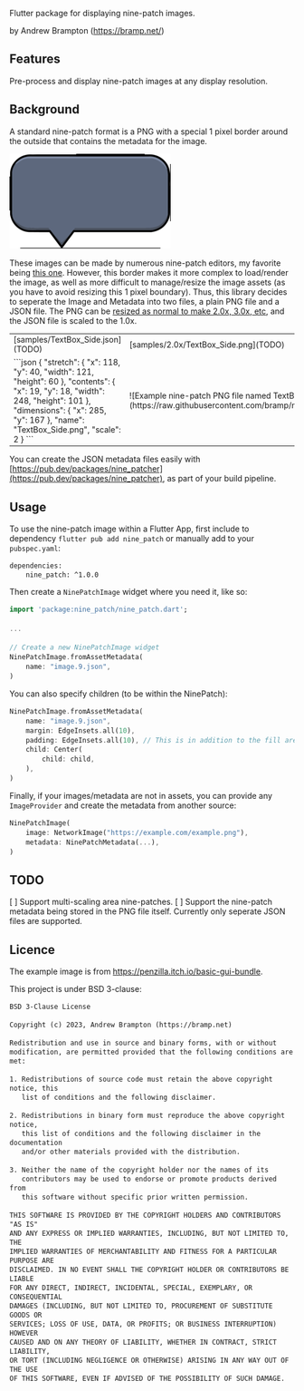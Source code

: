 Flutter package for displaying nine-patch images.

by Andrew Brampton (https://bramp.net/)

## Features

Pre-process and display nine-patch images at any display resolution.

## Background

A standard nine-patch format is a PNG with a special 1 pixel border around the outside that contains the metadata for the image. 

![Example nine-patch PNG file named TextBox_Side.9.png](https://raw.githubusercontent.com/bramp/nine_patch/main/samples/2.0x/TextBox_Side.9.png)

These images can be made by numerous nine-patch editors, my favorite being [this one](https://romannurik.github.io/AndroidAssetStudio/nine-patches.html). However, this border makes it more complex to load/render the image, as well as more difficult to manage/resize the image assets (as you have to avoid resizing this 1 pixel boundary). Thus, this library decides to seperate the Image and Metadata into two files, a plain PNG file and a JSON file. The PNG can be [resized as normal to make 2.0x, 3.0x, etc](https://docs.flutter.dev/ui/assets/assets-and-images#resolution-aware), and the JSON file is scaled to the 1.0x.

<div align="center">
<table>
 <tr>
    <td>
    [samples/TextBox_Side.json](TODO)
    </td>
    <td>
    [samples/2.0x/TextBox_Side.png](TODO)
    </td>
 <tr>
    <td>
```json
{
  "stretch": {
    "x": 118,
    "y": 40,
    "width": 121,
    "height": 60
  },
  "contents": {
    "x": 19,
    "y": 18,
    "width": 248,
    "height": 101
  },
  "dimensions": {
    "x": 285,
    "y": 167
  },
  "name": "TextBox_Side.png",
  "scale": 2
}
```
    </td>
    <td>
![Example nine-patch PNG file named TextBox_Side.png](https://raw.githubusercontent.com/bramp/nine_patch/main/samples/2.0x/TextBox_Side.png)
    </td>
 </tr>
</table>
</div>

You can create the JSON metadata files easily with [https://pub.dev/packages/nine_patcher](https://pub.dev/packages/nine_patcher), as part of your build pipeline.

## Usage

To use the nine-patch image within a Flutter App, first include to dependency `flutter pub add nine_patch` or manually add to your `pubspec.yaml`:

```
dependencies:
    nine_patch: ^1.0.0
```

Then create a `NinePatchImage` widget where you need it, like so:

```dart
import 'package:nine_patch/nine_patch.dart';

...

// Create a new NinePatchImage widget
NinePatchImage.fromAssetMetadata(
    name: "image.9.json",
)
```

You can also specify children (to be within the NinePatch):

```dart
NinePatchImage.fromAssetMetadata(
    name: "image.9.json",
    margin: EdgeInsets.all(10),
    padding: EdgeInsets.all(10), // This is in addition to the fill area that may already be specificed in the nine-patch metadata.
    child: Center(
        child: child,
    ),
)
```

Finally, if your images/metadata are not in assets, you can provide any `ImageProvider` and create the metadata from another source:

```dart
NinePatchImage(
    image: NetworkImage("https://example.com/example.png"),
    metadata: NinePatchMetadata(...),
)
```

## TODO

[ ] Support multi-scaling area nine-patches.
[ ] Support the nine-patch metadata being stored in the PNG file itself. Currently only seperate JSON files are supported.

## Licence

The example image is from https://penzilla.itch.io/basic-gui-bundle.

This project is under BSD 3-clause:

```
BSD 3-Clause License

Copyright (c) 2023, Andrew Brampton (https://bramp.net)

Redistribution and use in source and binary forms, with or without
modification, are permitted provided that the following conditions are met:

1. Redistributions of source code must retain the above copyright notice, this
   list of conditions and the following disclaimer.

2. Redistributions in binary form must reproduce the above copyright notice,
   this list of conditions and the following disclaimer in the documentation
   and/or other materials provided with the distribution.

3. Neither the name of the copyright holder nor the names of its
   contributors may be used to endorse or promote products derived from
   this software without specific prior written permission.

THIS SOFTWARE IS PROVIDED BY THE COPYRIGHT HOLDERS AND CONTRIBUTORS "AS IS"
AND ANY EXPRESS OR IMPLIED WARRANTIES, INCLUDING, BUT NOT LIMITED TO, THE
IMPLIED WARRANTIES OF MERCHANTABILITY AND FITNESS FOR A PARTICULAR PURPOSE ARE
DISCLAIMED. IN NO EVENT SHALL THE COPYRIGHT HOLDER OR CONTRIBUTORS BE LIABLE
FOR ANY DIRECT, INDIRECT, INCIDENTAL, SPECIAL, EXEMPLARY, OR CONSEQUENTIAL
DAMAGES (INCLUDING, BUT NOT LIMITED TO, PROCUREMENT OF SUBSTITUTE GOODS OR
SERVICES; LOSS OF USE, DATA, OR PROFITS; OR BUSINESS INTERRUPTION) HOWEVER
CAUSED AND ON ANY THEORY OF LIABILITY, WHETHER IN CONTRACT, STRICT LIABILITY,
OR TORT (INCLUDING NEGLIGENCE OR OTHERWISE) ARISING IN ANY WAY OUT OF THE USE
OF THIS SOFTWARE, EVEN IF ADVISED OF THE POSSIBILITY OF SUCH DAMAGE.
```